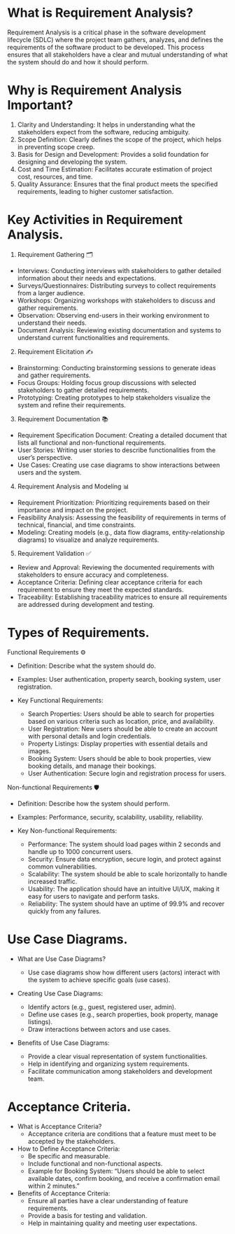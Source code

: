 # What is Requirement Analysis?
Requirement Analysis is a critical phase in the software development lifecycle (SDLC) where the project team gathers, analyzes, and defines the requirements of the software product to be developed. This process ensures that all stakeholders have a clear and mutual understanding of what the system should do and how it should perform.

# Why is Requirement Analysis Important?
1. Clarity and Understanding: It helps in understanding what the stakeholders expect from the software, reducing ambiguity.
2. Scope Definition: Clearly defines the scope of the project, which helps in preventing scope creep.
3. Basis for Design and Development: Provides a solid foundation for designing and developing the system.
4. Cost and Time Estimation: Facilitates accurate estimation of project cost, resources, and time.
5. Quality Assurance: Ensures that the final product meets the specified requirements, leading to higher customer satisfaction.

# Key Activities in Requirement Analysis.
1. Requirement Gathering 🗂️
- Interviews: Conducting interviews with stakeholders to gather detailed information about their needs and expectations.
- Surveys/Questionnaires: Distributing surveys to collect requirements from a larger audience.
- Workshops: Organizing workshops with stakeholders to discuss and gather requirements.
- Observation: Observing end-users in their working environment to understand their needs.
- Document Analysis: Reviewing existing documentation and systems to understand current functionalities and requirements.
2. Requirement Elicitation ✍️
- Brainstorming: Conducting brainstorming sessions to generate ideas and gather requirements.
- Focus Groups: Holding focus group discussions with selected stakeholders to gather detailed requirements.
- Prototyping: Creating prototypes to help stakeholders visualize the system and refine their requirements.
3. Requirement Documentation 📚
- Requirement Specification Document: Creating a detailed document that lists all functional and non-functional requirements.
- User Stories: Writing user stories to describe functionalities from the user’s perspective.
- Use Cases: Creating use case diagrams to show interactions between users and the system.
4. Requirement Analysis and Modeling 📊
- Requirement Prioritization: Prioritizing requirements based on their importance and impact on the project.
- Feasibility Analysis: Assessing the feasibility of requirements in terms of technical, financial, and time constraints.
- Modeling: Creating models (e.g., data flow diagrams, entity-relationship diagrams) to visualize and analyze requirements.
5. Requirement Validation ✅
- Review and Approval: Reviewing the documented requirements with stakeholders to ensure accuracy and completeness.
- Acceptance Criteria: Defining clear acceptance criteria for each requirement to ensure they meet the expected standards.
- Traceability: Establishing traceability matrices to ensure all requirements are addressed during development and testing.

# Types of Requirements.
Functional Requirements ⚙️
- Definition: Describe what the system should do.
- Examples: User authentication, property search, booking system, user registration.

- Key Functional Requirements:
  - Search Properties: Users should be able to search for properties based on various criteria such as location, price, and availability.
  - User Registration: New users should be able to create an account with personal details and login credentials.
  - Property Listings: Display properties with essential details and images.
  - Booking System: Users should be able to book properties, view booking details, and manage their bookings.
  - User Authentication: Secure login and registration process for users.

Non-functional Requirements 🛡️
- Definition: Describe how the system should perform.
- Examples: Performance, security, scalability, usability, reliability.

- Key Non-functional Requirements:
  - Performance: The system should load pages within 2 seconds and handle up to 1000 concurrent users.
  - Security: Ensure data encryption, secure login, and protect against common vulnerabilities.
  - Scalability: The system should be able to scale horizontally to handle increased traffic.
  - Usability: The application should have an intuitive UI/UX, making it easy for users to navigate and perform tasks.
  - Reliability: The system should have an uptime of 99.9% and recover quickly from any failures.
    
# Use Case Diagrams.
- What are Use Case Diagrams?
  - Use case diagrams show how different users (actors) interact with the system to achieve specific goals (use cases).
    
- Creating Use Case Diagrams:
  - Identify actors (e.g., guest, registered user, admin).
  - Define use cases (e.g., search properties, book property, manage listings).
  - Draw interactions between actors and use cases.
   
- Benefits of Use Case Diagrams:
  - Provide a clear visual representation of system functionalities.
  - Help in identifying and organizing system requirements.
  - Facilitate communication among stakeholders and development team.

# Acceptance Criteria.
- What is Acceptance Criteria?
  - Acceptance criteria are conditions that a feature must meet to be accepted by the stakeholders.
- How to Define Acceptance Criteria:
  - Be specific and measurable.
  - Include functional and non-functional aspects.
  - Example for Booking System: “Users should be able to select available dates, confirm booking, and receive a confirmation email within 2 minutes.”
- Benefits of Acceptance Criteria:
  - Ensure all parties have a clear understanding of feature requirements.
  - Provide a basis for testing and validation.
  - Help in maintaining quality and meeting user expectations.
